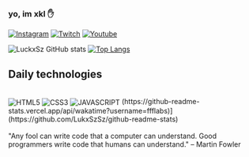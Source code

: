 ### yo, im xkl ✋


[![Instagram](https://img.shields.io/badge/Instagram-E4405F?style=for-the-badge&logo=instagram&logoColor=white)](https://www.instagram.com/imxkl_/) 
[![Twitch](https://img.shields.io/badge/Twitch-9146FF?style=for-the-badge&logo=twitch&logoColor=white)](https://www.twitch.tv/imxkl)
[![Youtube](https://img.shields.io/badge/YouTube-FF0000?style=for-the-badge&logo=youtube&logoColor=white)](https://www.youtube.com/channel/UCOkg5u5U1yWEVfyYqij24Jw)


![LuckxSz GitHub stats](https://github-readme-stats.vercel.app/api?username=LuckxSz&theme=holi)
[![Top Langs](https://github-readme-stats.vercel.app/api/top-langs/?username=LuckxSz)](https://github.com/LuckxSz/github-readme-stats)
## Daily technologies 

<div style="display: inline_block"><br>
<img align="center" alt="HTML5" src="https://img.shields.io/badge/HTML5-E34F26?style=for-the-badge&logo=html5&logoColor=white" />
<img align="center" alt="CSS3" src="https://img.shields.io/badge/CSS3-1572B6?style=for-the-badge&logo=css3&logoColor=white" />
<img align="center" alt="JAVASCRIPT" src="https://img.shields.io/badge/JavaScript-F7DF1E?style=for-the-badge&logo=javascript&logoColor=black" />
 (https://github-readme-stats.vercel.app/api/wakatime?username=ffflabs)](https://github.com/LukxSzSz/github-readme-stats)
</div> <br> 
"Any fool can write code that a computer can understand. Good programmers write code that humans can understand."
– Martin Fowler

